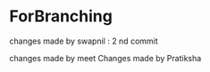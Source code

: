 ForBranching
============

changes made by swapnil :
 2 nd commit 

changes made by meet
Changes made by Pratiksha